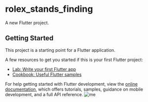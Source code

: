 # rolex_stands_finding

A new Flutter project.

## Getting Started

This project is a starting point for a Flutter application.

A few resources to get you started if this is your first Flutter project:

- [Lab: Write your first Flutter app](https://docs.flutter.dev/get-started/codelab)
- [Cookbook: Useful Flutter samples](https://docs.flutter.dev/cookbook)

For help getting started with Flutter development, view the
[online documentation](https://docs.flutter.dev/), which offers tutorials,
samples, guidance on mobile development, and a full API reference.
![me](https://github.com/gaelxxl34/E-commerce/assets/107554725/d195b4b5-e219-4fea-8210-eb2e3d26fc4a)
